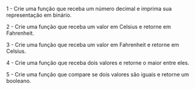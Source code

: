 1 - Crie uma função que receba um número decimal e imprima sua representação em binário.

2 - Crie uma função que receba um valor em Celsius e retorne em Fahrenheit.

3 - Crie uma função que receba um valor em Fahrenheit e retorne em Celsius.

4 - Crie uma função que receba dois valores e retorne o maior entre eles.

5 - Crie uma função que compare se dois valores são iguais e retorne um booleano.
